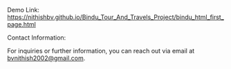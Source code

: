 
Demo Link:
https://nithishbv.github.io/Bindu_Tour_And_Travels_Project/bindu_html_first_page.html

Contact Information:

For inquiries or further information, 
you can reach out via email at bvnithish2002@gmail.com.
